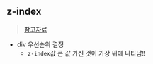 ## z-index
> [참고자료](https://m.blog.naver.com/PostView.naver?isHttpsRedirect=true&blogId=inn1001&logNo=130036836395)
- div 우선순위 결정
  - `z-index`값 큰 값 가진 것이 가장 위에 나타남!! 

